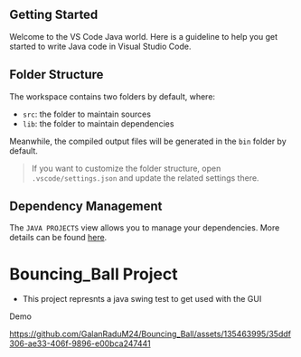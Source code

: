 ## Getting Started

Welcome to the VS Code Java world. Here is a guideline to help you get started to write Java code in Visual Studio Code.

## Folder Structure

The workspace contains two folders by default, where:

- `src`: the folder to maintain sources
- `lib`: the folder to maintain dependencies

Meanwhile, the compiled output files will be generated in the `bin` folder by default.

> If you want to customize the folder structure, open `.vscode/settings.json` and update the related settings there.

## Dependency Management

The `JAVA PROJECTS` view allows you to manage your dependencies. More details can be found [here](https://github.com/microsoft/vscode-java-dependency#manage-dependencies).

# Bouncing_Ball Project
- This project represnts a java swing test to get used with the GUI

Demo

https://github.com/GalanRaduM24/Bouncing_Ball/assets/135463995/35ddf306-ae33-406f-9896-e00bca247441

